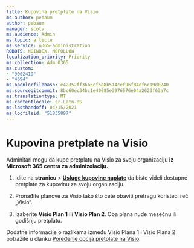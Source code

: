 ```yaml
---
title: Kupovina pretplate na Visio
ms.author: pebaum
author: pebaum
manager: scotv
ms.audience: Admin
ms.topic: article
ms.service: o365-administration
ROBOTS: NOINDEX, NOFOLLOW
localization_priority: Priority
ms.collection: Adm_O365
ms.custom:
- "9002419"
- "4694"
ms.openlocfilehash: e42352ff36b5cf5e8b514cef96f84ef6c19d0240
ms.sourcegitcommit: 8bc60ec34bc1e40685e3976576e04a2623f63a7c
ms.translationtype: MT
ms.contentlocale: sr-Latn-RS
ms.lasthandoff: 04/15/2021
ms.locfileid: "51835897"
---
```

# <a name="purchase-visio-subscription"></a>Kupovina pretplate na Visio

Adminitari mogu da kupe pretplatu na Visio za svoju organizaciju **iz Microsoft 365 centra za adminizolaciju.**

1. Idite na **stranicu**  >  **[Usluge kupovine naplate](https://go.microsoft.com/fwlink/p/?linkid=868433)** da biste videli dostupne pretplate za kupovinu za svoju organizaciju.

2. Pronađite planove za Visio tako što ćete obaviti pretragu koristeći reč „Visio“.

3. Izaberite **Visio Plan 1** ili **Visio Plan 2**. Oba plana nude mesečnu ili godišnju pretplatu.

Dodatne informacije o razlikama između Visio Plana 1 i Visio Plana 2 potražite u članku [Poređenje opcija pretplate na Visio](https://products.office.com/Visio/microsoft-visio-plans-and-pricing-compare-visio-options).
